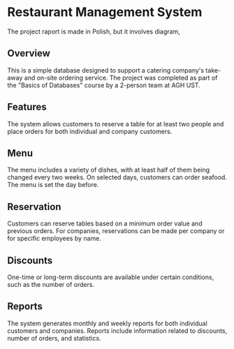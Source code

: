# Restaurant Management System

The project raport is made in Polish, but it involves diagram, 

## Overview

This is a simple database designed to support a catering company's take-away and on-site ordering service. The project was completed as part of the "Basics of Databases" course by a 2-person team at AGH UST.

## Features

The system allows customers to reserve a table for at least two people and place orders for both individual and company customers. 

## Menu

The menu includes a variety of dishes, with at least half of them being changed every two weeks. On selected days, customers can order seafood. The menu is set the day before.

## Reservation

Customers can reserve tables based on a minimum order value and previous orders. For companies, reservations can be made per company or for specific employees by name.

## Discounts

One-time or long-term discounts are available under certain conditions, such as the number of orders.

## Reports

The system generates monthly and weekly reports for both individual customers and companies. Reports include information related to discounts, number of orders, and statistics.
